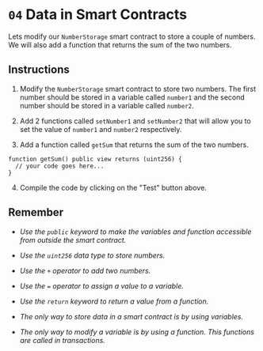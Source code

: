 # `04` Data in Smart Contracts

Lets modify our `NumberStorage` smart contract to store a couple of numbers. We will also add a function that returns the sum of the two numbers.

## Instructions

1. Modify the `NumberStorage` smart contract to store two numbers. The first number should be stored in a variable called `number1` and the second number should be stored in a variable called `number2`.

2. Add 2 functions called `setNumber1` and `setNumber2` that will allow you to set the value of `number1` and `number2` respectively.

3. Add a function called `getSum` that returns the sum of the two numbers.

```solidity
function getSum() public view returns (uint256) {
  // your code goes here...
}

```

4. Compile the code by clicking on the "Test" button above.

## Remember

- _Use the `public` keyword to make the variables and function accessible from outside the smart contract._

- _Use the `uint256` data type to store numbers._

- _Use the `+` operator to add two numbers._

- _Use the `=` operator to assign a value to a variable._

- _Use the `return` keyword to return a value from a function._

- _The only way to store data in a smart contract is by using variables._

- _The only way to modify a variable is by using a function. This functions are called in transactions._
